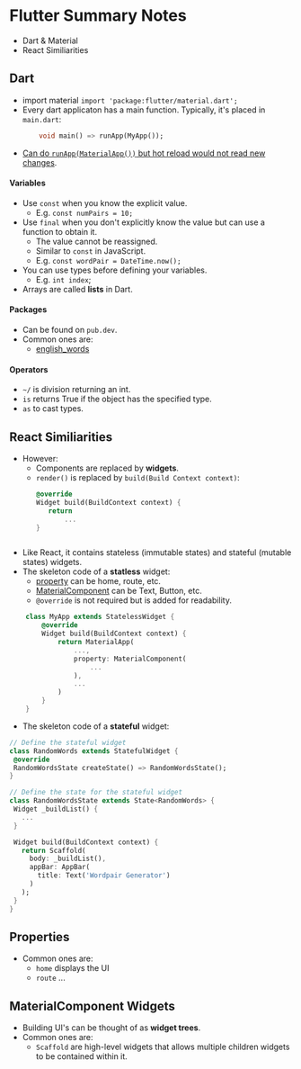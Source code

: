 # Flutter Summary Notes
* Dart & Material
* React Similiarities

## Dart
- import material `import 'package:flutter/material.dart';`
- Every dart applicaton has a main function. Typically, it's placed in `main.dart`:
    ```dart 
        void main() => runApp(MyApp());
    ```
- [Can do `runApp(MaterialApp())` but hot reload would not read new changes](https://stackoverflow.com/questions/51312843/what-is-the-difference-between-runappnew-myapp-and-runappnew-materialapp).

#### Variables
- Use `const` when you know the explicit value.
    - E.g. `const numPairs = 10;`
- Use `final` when you don't explicitly know the value but can use a function to obtain it. 
  - The value cannot be reassigned. 
  - Similar to `const` in JavaScript. 
  - E.g. `const wordPair = DateTime.now();`
- You can use types before defining your variables.
  - E.g. `int index`;
- Arrays are called **lists** in Dart.

#### Packages
- Can be found on `pub.dev`.
- Common ones are:
  - [english_words](https://pub.dev/packages/english_words)

#### Operators
- `~/` is division returning an int.
- `is` returns True if the object has the specified type.
- `as` to cast types.


## React Similiarities
- However:
  - Components are replaced by **widgets**.
  - `render()` is replaced by `build(Build Context context)`:
     ```dart
     @override
     Widget build(BuildContext context) {
        return
            ...
     }
  ```
- Like React, it contains stateless (immutable states) and stateful (mutable states) widgets.
- The skeleton code of a **statless** widget: 
    - [property](https://api.flutter.dev/flutter/material/MaterialApp-class.html#instance-properties) can be home, route, etc.
    - [MaterialComponent](https://flutter.dev/docs/development/ui/widgets/material) can be Text, Button, etc.
    - `@override` is not required but is added for readability.
```dart
    class MyApp extends StatelessWidget { 
        @override
        Widget build(BuildContext context) {
            return MaterialApp(
                ..., 
                property: MaterialComponent(
                    ...
                ), 
                ...
            )
        }
    } 
 ```
 - The skeleton code of a **stateful** widget:
 ```dart
// Define the stateful widget
class RandomWords extends StatefulWidget {
  @override
  RandomWordsState createState() => RandomWordsState();
}

// Define the state for the stateful widget
class RandomWordsState extends State<RandomWords> {
  Widget _buildList() {
    ...
  }

  Widget build(BuildContext context) {
    return Scaffold(
      body: _buildList(),
      appBar: AppBar(
        title: Text('Wordpair Generator')
      )
    );
  }
}
 ```

 ## Properties
 - Common ones are:
    - `home` displays the UI
    - `route` ...

## MaterialComponent Widgets
- Building UI's can be thought of as **widget trees**. 
- Common ones are:
    - `Scaffold` are high-level widgets that allows  multiple children widgets to be contained within it.

